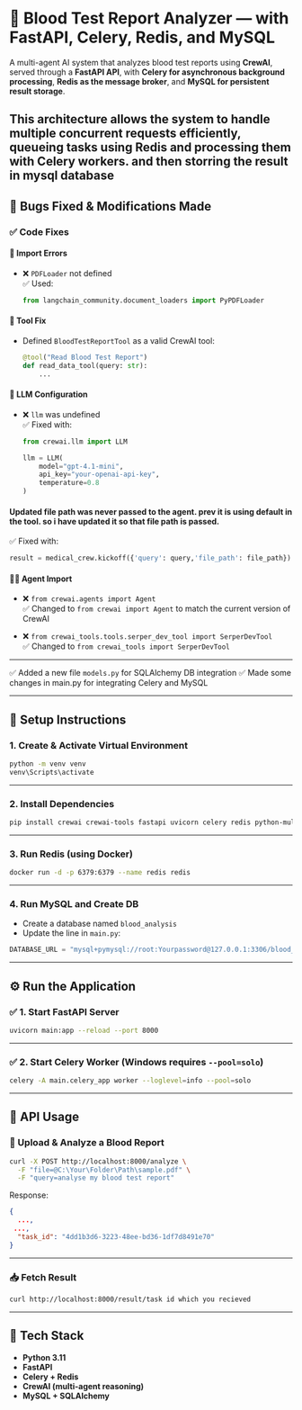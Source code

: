 # 🧬 Blood Test Report Analyzer — with FastAPI, Celery, Redis, and MySQL

A multi-agent AI system that analyzes blood test reports using **CrewAI**, served through a **FastAPI API**, with **Celery for asynchronous background processing**, **Redis as the message broker**, and **MySQL for persistent result storage**.

This architecture allows the system to **handle multiple concurrent requests efficiently**, queueing tasks using **Redis** and processing them with **Celery** workers. and then storring the result in mysql database
---

## 🐛 Bugs Fixed & Modifications Made

### ✅ Code Fixes

#### 🔄 Import Errors

- ❌ `PDFLoader` not defined  
  ✅ Used:  
  ```python
  from langchain_community.document_loaders import PyPDFLoader
  ```

#### 🧠 Tool Fix

- Defined `BloodTestReportTool` as a valid CrewAI tool:
  ```python
  @tool("Read Blood Test Report")
  def read_data_tool(query: str):
      ...
  ```

#### 🔐 LLM Configuration

- ❌ `llm` was undefined  
  ✅ Fixed with:
  ```python
  from crewai.llm import LLM

  llm = LLM(
      model="gpt-4.1-mini",
      api_key="your-openai-api-key",
      temperature=0.8
  )
  ```
#### Updated file path was never passed to the agent. prev it is using default in the tool. so i have updated it so that file path is passed.

  ✅ Fixed with:
  ```python
result = medical_crew.kickoff({'query': query,'file_path': file_path})
  ```

#### 🧑‍⚕️ Agent Import

- ❌ `from crewai.agents import Agent`  
  ✅ Changed to `from crewai import Agent` to match the current version of CrewAI

- ❌ `from crewai_tools.tools.serper_dev_tool import SerperDevTool`  
  ✅ Changed to `from crewai_tools import SerperDevTool`

---

✅ Added a new file `models.py` for SQLAlchemy DB integration
✅ Made some changes in main.py for integrating Celery and MySQL

---

## 🧰 Setup Instructions

### 1. Create & Activate Virtual Environment

```bash
python -m venv venv
venv\Scripts\activate
```

---

### 2. Install Dependencies

```bash
pip install crewai crewai-tools fastapi uvicorn celery redis python-multipart sqlalchemy pymysql
```

---

### 3. Run Redis (using Docker)

```bash
docker run -d -p 6379:6379 --name redis redis
```

---

### 4. Run MySQL and Create DB

- Create a database named `blood_analysis`
- Update the line in `main.py`:

```python
DATABASE_URL = "mysql+pymysql://root:Yourpassword@127.0.0.1:3306/blood_analysis"
```

---

## ⚙️ Run the Application

### ✅ 1. Start FastAPI Server

```bash
uvicorn main:app --reload --port 8000
```

---

### ✅ 2. Start Celery Worker (Windows requires `--pool=solo`)

```bash
celery -A main.celery_app worker --loglevel=info --pool=solo
```

---

## 🧪 API Usage

### 🔄 Upload & Analyze a Blood Report

```bash
curl -X POST http://localhost:8000/analyze \
  -F "file=@C:\Your\Folder\Path\sample.pdf" \
  -F "query=analyse my blood test report"
```

Response:
```json
{
  ...,
 ...,
  "task_id": "4dd1b3d6-3223-48ee-bd36-1df7d8491e70"
}
```

---

### 📥 Fetch Result

```bash
curl http://localhost:8000/result/task id which you recieved
```

---

## 📌 Tech Stack

- **Python 3.11**
- **FastAPI**
- **Celery + Redis**
- **CrewAI (multi-agent reasoning)**
- **MySQL + SQLAlchemy**
